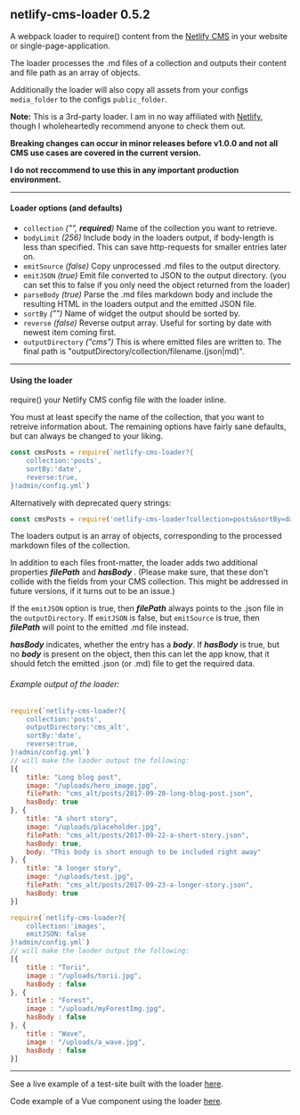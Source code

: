 ## netlify-cms-loader 0.5.2

A webpack loader to require() content from the [Netlify CMS](https://www.netlifycms.org/) in your website or single-page-application.

The loader processes the .md files of a collection and outputs their content and file path as an array of objects.

Additionally the loader will also copy all assets from your configs `media_folder` to the configs `public_folder`.

**Note:** This is a 3rd-party loader. I am in no way affiliated with [Netlify](https://www.netlify.com/), though I wholeheartedly recommend anyone to check them out.

**Breaking changes can occur in minor releases before v1.0.0 and not all CMS use cases are covered in the current version.**

**I do not reccommend to use this in any important production environment.**

---
#### Loader options (and defaults)
* ```collection``` *("", **required**)* Name of the collection you want to retrieve.
* ```bodyLimit``` *(256)* Include body in the loaders output, if body-length is less than specified. This can save http-requests for smaller entries later on.
* ```emitSource``` *(false)* Copy unprocessed .md files to the output directory.
* ```emitJSON``` *(true)* Emit file converted to JSON to the output directory. (you can set this to false if you only need the object returned from the loader)
* ```parseBody``` *(true)* Parse the .md files markdown body and include the resulting HTML in the loaders output and the emitted JSON file.
* ```sortBy``` *("")* Name of widget the output should be sorted by.
* ```reverse``` *(false)* Reverse output array. Useful for sorting by date with newest item coming first.
* ```outputDirectory``` *("cms")* This is where emitted files are written to. The final path is "outputDirectory/collection/filename.(json|md)".

---
#### Using the loader
require() your Netlify CMS config file with the loader inline.

You must at least specify the name of the collection, that you want to retreive information about. The remaining options have fairly sane defaults, but can always be changed to your liking.

```javascript
const cmsPosts = require(`netlify-cms-loader?{
	collection:'posts',
	sortBy:'date',
	reverse:true,
}!admin/config.yml`)
```
Alternatively with deprecated query strings:
```javascript
const cmsPosts = require('netlify-cms-loader?collection=posts&sortBy=date&reverse=true!admin/config.yml')
```

The loaders output is an array of objects, corresponding to the processed markdown files of the collection.

In addition to each files front-matter, the loader adds two additional properties ***filePath*** and ***hasBody*** . (Please make sure, that these don't collide with the fields from your CMS collection. This might be addressed in future versions, if it turns out to be an issue.)

If the `emitJSON` option is true, then ***filePath*** always points to the .json file in the `outputDirectory`. If `emitJSON` is false, but `emitSource` is true, then ***filePath*** will point to the emitted .md file instead.

***hasBody*** indicates, whether the entry has a ***body***. If ***hasBody*** is true, but no ***body*** is present on the object, then this can let the app know, that it should fetch the emitted .json (or .md) file to get the required data.

###### Example output of the loader:
```javascript
require(`netlify-cms-loader?{
	collection:'posts',
	outputDirectory:'cms_alt',
	sortBy:'date',
	reverse:true,
}!admin/config.yml`)
// will make the laoder output the following:
[{
	title: "Long blog post",
	image: "/uploads/hero_image.jpg",
	filePath: "cms_alt/posts/2017-09-20-long-blog-post.json",
	hasBody: true
}, {
	title: "A short story",
	image: "/uploads/placeholder.jpg",
	filePath: "cms_alt/posts/2017-09-22-a-short-story.json",
	hasBody: true,
	body: "This body is short enough to be included right away"
}, {
	title: "A longer story",
	image: "/uploads/test.jpg",
	filePath: "cms_alt/posts/2017-09-23-a-longer-story.json",
	hasBody: true
}]
```
```javascript
require(`netlify-cms-loader?{
	collection:'images',
	emitJSON: false
}!admin/config.yml`)
// will make the laoder output the following:
[{
	title : "Torii",
	image : "/uploads/torii.jpg",
	hasBody : false
}, {
	title : "Forest",
	image : "/uploads/myForestImg.jpg",
	hasBody : false
}, {
	title : "Wave",
	image : "/uploads/a_wave.jpg",
	hasBody : false
}]
```

---
See a live example of a test-site built with the loader [here](https://netlify-cms-loader.netlify.com/).

Code example of a Vue component using the loader [here](https://github.com/Nocory/netlify_cms/blob/master/src/components/cms.vue).